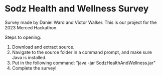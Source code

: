 # Sodz Health and Wellness Survey

Survey made by Daniel Ward and Victor Walker. This is our project for the 2023 Merced Hackathon.

Steps to opening:
1) Download and extract source. 
2) Navigate to the source folder in a command prompt, and make sure Java is installed.
3) Put in the following command: "java -jar SodzHealthAndWellness.jar"
4) Complete the survey!
